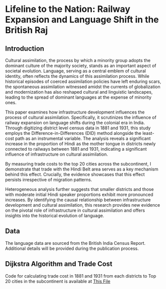 # Lifeline to the Nation: Railway Expansion and Language Shift in the British Raj

## Introduction
Cultural assimilation, the process by which a minority group adopts the dominant culture of the majority society, stands as an important aspect of societal evolution. Language, serving as a central emblem of cultural identity, often reflects the dynamics of this assimilation process. While historical episodes of coerced assimilation policies have left enduring scars, the spontaneous assimilation witnessed amidst the currents of globalization and modernization has also reshaped cultural and linguistic landscapes, leading to the spread of dominant languages at the expense of minority ones.

This paper examines how infrastructure development influences the process of cultural assimilation. Specifically, it scrutinizes the influence of railway expansion on language shifts during the colonial era in India. Through digitizing district level census data in 1881 and 1931, this study employs the Difference-in-Differences (DID) method alongside the least-cost path as an instrumental variable. The analysis reveals a significant increase in the proportion of Hindi as the mother tongue in districts newly connected to railways between 1881 and 1931, indicating a significant influence of infrastructure on cultural assimilation.

By measuring trade costs to the top 20 cities across the subcontinent, I demonstrate that trade with the Hindi Belt area serves as a key mechanism behind this effect. Crucially, the evidence showcases that this effect persists irrespective of migration patterns.

Heterogeneous analysis further suggests that smaller districts and those with moderate initial Hindi speaker proportions exhibit more pronounced increases. By identifying the causal relationship between infrastructure development and cultural assimilation, this research provides new evidence on the pivotal role of infrastructure in cultural assimilation and offers insights into the historical evolution of language.

## Data
The language data are sourced from the British India Census Report. Additional details will be provided during the publication process.

## Dijkstra Algorithm and Trade Cost
Code for calculating trade cost in 1881 and 1931 from each districts to Top 20 cities in the subcontinent is available at [This File](/Railway-and-Language/Trade_Cost.ipynb)

